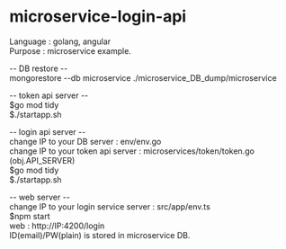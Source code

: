 # microservice-login-api

Language : golang, angular\
Purpose : microservice example.

-- DB restore --\
mongorestore --db microservice ./microservice_DB_dump/microservice

-- token api server --\
$go mod tidy\
$./startapp.sh

-- login api server --\
change IP to your DB server : env/env.go\
change IP to your token api server : microservices/token/token.go (obj.API_SERVER)\
$go mod tidy \
$./startapp.sh 

-- web server --\
change IP to your login service server : src/app/env.ts\
$npm start\
web : http://IP:4200/login \
ID(email)/PW(plain) is stored in microservice DB.
